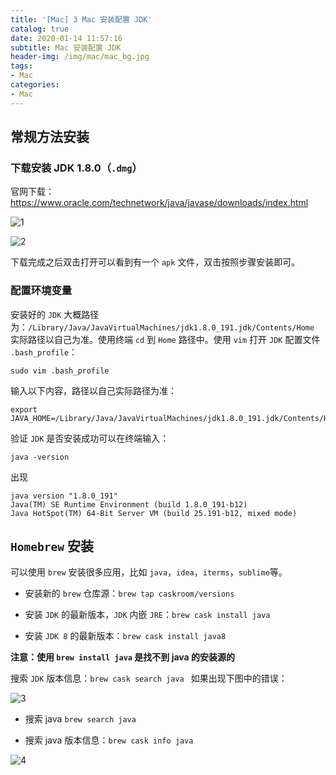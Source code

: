 ```yaml
---
title: '[Mac] 3 Mac 安装配置 JDK'
catalog: true
date: 2020-01-14 11:57:16
subtitle: Mac 安装配置 JDK
header-img: /img/mac/mac_bg.jpg
tags:
- Mac
categories:
- Mac
---
```


## 常规方法安装

### 下载安装 JDK 1.8.0（`.dmg`）
官网下载：https://www.oracle.com/technetwork/java/javase/downloads/index.html

![1](1.png)

![2](2.png)

下载完成之后双击打开可以看到有一个 `apk` 文件，双击按照步骤安装即可。

### 配置环境变量
安装好的 `JDK` 大概路径为：`/Library/Java/JavaVirtualMachines/jdk1.8.0_191.jdk/Contents/Home` 实际路径以自己为准。使用终端 `cd` 到 `Home` 路径中。使用 `vim` 打开 `JDK` 配置文件 `.bash_profile`：
```shell
sudo vim .bash_profile
```

输入以下内容，路径以自己实际路径为准：
```shell
export JAVA_HOME=/Library/Java/JavaVirtualMachines/jdk1.8.0_191.jdk/Contents/Home
```

验证 `JDK` 是否安装成功可以在终端输入：
```shell
java -version
```

出现
```shell
java version "1.8.0_191"
Java(TM) SE Runtime Environment (build 1.8.0_191-b12)
Java HotSpot(TM) 64-Bit Server VM (build 25.191-b12, mixed mode)
```

## `Homebrew` 安装 
可以使用 `brew` 安装很多应用，比如 `java`，`idea`，`iterms`，`sublime`等。



- 安装新的 `brew` 仓库源：`brew tap caskroom/versions`

- 安装 `JDK` 的最新版本，`JDK` 内嵌 `JRE`：`brew cask install java`

- 安装 `JDK 8` 的最新版本：`brew cask install java8` 

**注意：使用 `brew install java` 是找不到 java 的安装源的**

搜索 `JDK` 版本信息：`brew cask search java `
如果出现下图中的错误：

![3](3.png)

- 搜索 java `brew search java`  

- 搜索 java 版本信息：`brew cask info java`

![4](4.png)



















